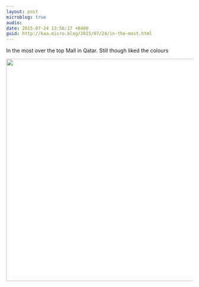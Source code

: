 ```yaml
---
layout: post
microblog: true
audio: 
date: 2015-07-24 13:56:17 +0400
guid: http://kaa.micro.blog/2015/07/24/in-the-most.html
---
```

In the most over the top Mall in Qatar. Still though liked the colours

<img src="http://www.kaa.bz/uploads/2018/a0ff96537a.jpg" width="600" height="600" />
